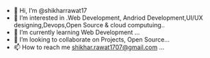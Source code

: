 - 👋 Hi, I’m @shikharrawat17
- 👀 I’m interested in .Web Development, Andriod Development,UI/UX designing,Devops,Open Source & cloud computuing..
- 🌱 I’m currently learning Web Development ...
- 💞️ I’m looking to collaborate on  Projects, Open Source...
- 📫 How to reach me shikhar.rawat1707@gmail.com ...

<!---
shikharrawat17/shikharrawat17 is a ✨ special ✨ repository because its `README.md` (this file) appears on your GitHub profile.
You can click the Preview link to take a look at your changes.
--->
